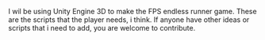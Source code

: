 I wil be using Unity Engine 3D to make the FPS endless runner game.
These are the scripts that the player needs, i think.
If anyone have other ideas or scripts that i need to add, you are welcome to contribute.
